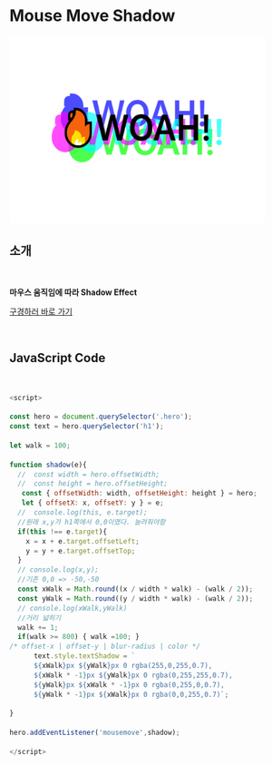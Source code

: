 # Mouse Move Shadow

<img src="./shadow.PNG" width="450px" height="330px">
<br />

## 소개

<br />

**마우스 움직임에 따라 Shadow Effect**

[구경하러 바로 가기](https://magenta-sunshine-21ffd6.netlify.app/)

<br />

## JavaScript Code

<br />

```js
<script>

const hero = document.querySelector('.hero');
const text = hero.querySelector('h1');

let walk = 100;

function shadow(e){
  //  const width = hero.offsetWidth;
  //  const height = hero.offsetHeight;
   const { offsetWidth: width, offsetHeight: height } = hero;
   let { offsetX: x, offsetY: y } = e;
  //  console.log(this, e.target);
  //원래 x,y가 h1쪽에서 0,0이였다. 늘려줘야함
  if(this !== e.target){
    x = x + e.target.offsetLeft;
    y = y + e.target.offsetTop;
  }
  // console.log(x,y);
  //기존 0,0 => -50,-50
  const xWalk = Math.round((x / width * walk) - (walk / 2));
  const yWalk = Math.round((y / width * walk) - (walk / 2));
  // console.log(xWalk,yWalk)
  //거리 넓히기
  walk += 1;
  if(walk >= 800) { walk =100; }
/* offset-x | offset-y | blur-radius | color */
      text.style.textShadow = `
      ${xWalk}px ${yWalk}px 0 rgba(255,0,255,0.7),
      ${xWalk * -1}px ${yWalk}px 0 rgba(0,255,255,0.7),
      ${yWalk}px ${xWalk * -1}px 0 rgba(0,255,0,0.7),
      ${yWalk * -1}px ${xWalk}px 0 rgba(0,0,255,0.7)`;

}

hero.addEventListener('mousemove',shadow);

</script>
```
